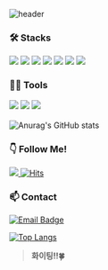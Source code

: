
![header](https://capsule-render.vercel.app/api?type=waving&color=008080&height=150&section=header&text=안녕하세요%20백엔드%20개발%20공부중인%20김난영입니다%20🙋‍♀️&fontSize=30&animation=twinkling)

### 🛠️ Stacks
<img src="https://img.shields.io/badge/Python-3766AB?style=flat-square&logo=Python&logoColor=white"/> <img src="https://img.shields.io/badge/Java-007396?style=flat-square&logo=Java&logoColor=white"/> <img src="https://img.shields.io/badge/JavaScript-F7DF1E?style=flat-square&logo=JavaScript&logoColor=white"/> <img src="https://img.shields.io/badge/C-A8B9CC?style=flat-square&logo=C&logoColor=white"/> <img src="https://img.shields.io/badge/MySQL-4479A1?style=flat-square&logo=MySQL&logoColor=white"/> <img src="https://img.shields.io/badge/html5-3766AB?style=flat-square&logo=html5&logoColor=white"/> <img src="https://img.shields.io/badge/Flutter-02569B?style=flat-square&logo=Flutter&logoColor=white"/>

### 💪🏼 Tools 
 <img src="https://img.shields.io/badge/Visual Studio Code-007ACC?style=flat-square&logo=Visual Studio Code&logoColor=white"/> <img src="https://img.shields.io/badge/GitHub-181717?style=flat-square&logo=GitHub&logoColor=white"/> <img src="https://img.shields.io/badge/Eclipse IDE-2C2255?style=flat-square&logo=Eclipse IDE&logoColor=white"/> 
<br><br/>
![Anurag's GitHub stats](https://github-readme-stats.vercel.app/api?username=Algoruu&show_icons=true&theme=panda)

### 👇 Follow Me!
<a href="https://algoruu.github.io/"><img src="https://img.shields.io/badge/GitHub-181717?style=flat-square&logo=GitHub&logoColor=white&link=https://algoruu.github.io/"/> 
[![Hits](https://hits.seeyoufarm.com/api/count/incr/badge.svg?url=https%3A%2F%2Falgoruu.github.io&count_bg=%2379C83D&title_bg=%23555555&icon=&icon_color=%23E7E7E7&title=hits&edge_flat=false)](https://hits.seeyoufarm.com)

### 📫 Contact

[![Email Badge](https://img.shields.io/badge/Gmail-Contact_Me-green?style=flat-square&logo=gmail&logoColor=FFFFFF&labelColor=3A3B3C&color=62F1CD)](mailto:test@test.com)

[![Top Langs](https://github-readme-stats.vercel.app/api/top-langs/?username=Algoruu&layout=compact)](https://github.com/anuraghazra/github-readme-stats)

> **화이팅!!🍀**
